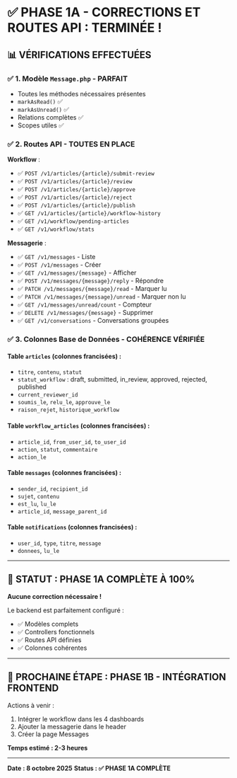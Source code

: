 # ✅ PHASE 1A - CORRECTIONS ET ROUTES API : TERMINÉE !

## 📊 VÉRIFICATIONS EFFECTUÉES

### ✅ 1. Modèle `Message.php` - PARFAIT
- Toutes les méthodes nécessaires présentes
- `markAsRead()` ✅
- `markAsUnread()` ✅
- Relations complètes ✅
- Scopes utiles ✅

### ✅ 2. Routes API - TOUTES EN PLACE
**Workflow** :
- ✅ `POST /v1/articles/{article}/submit-review`
- ✅ `POST /v1/articles/{article}/review`
- ✅ `POST /v1/articles/{article}/approve`
- ✅ `POST /v1/articles/{article}/reject`
- ✅ `POST /v1/articles/{article}/publish`
- ✅ `GET /v1/articles/{article}/workflow-history`
- ✅ `GET /v1/workflow/pending-articles`
- ✅ `GET /v1/workflow/stats`

**Messagerie** :
- ✅ `GET /v1/messages` - Liste
- ✅ `POST /v1/messages` - Créer
- ✅ `GET /v1/messages/{message}` - Afficher
- ✅ `POST /v1/messages/{message}/reply` - Répondre
- ✅ `PATCH /v1/messages/{message}/read` - Marquer lu
- ✅ `PATCH /v1/messages/{message}/unread` - Marquer non lu
- ✅ `GET /v1/messages/unread/count` - Compteur
- ✅ `DELETE /v1/messages/{message}` - Supprimer
- ✅ `GET /v1/conversations` - Conversations groupées

### ✅ 3. Colonnes Base de Données - COHÉRENCE VÉRIFIÉE

#### Table `articles` (colonnes francisées) :
- `titre`, `contenu`, `statut`
- `statut_workflow` : draft, submitted, in_review, approved, rejected, published
- `current_reviewer_id`
- `soumis_le`, `relu_le`, `approuve_le`
- `raison_rejet`, `historique_workflow`

#### Table `workflow_articles` (colonnes francisées) :
- `article_id`, `from_user_id`, `to_user_id`
- `action`, `statut`, `commentaire`
- `action_le`

#### Table `messages` (colonnes francisées) :
- `sender_id`, `recipient_id`
- `sujet`, `contenu`
- `est_lu`, `lu_le`
- `article_id`, `message_parent_id`

#### Table `notifications` (colonnes francisées) :
- `user_id`, `type`, `titre`, `message`
- `donnees`, `lu_le`

---

## 🎯 STATUT : PHASE 1A COMPLÈTE À 100%

**Aucune correction nécessaire !** 

Le backend est parfaitement configuré :
- ✅ Modèles complets
- ✅ Controllers fonctionnels
- ✅ Routes API définies
- ✅ Colonnes cohérentes

---

## 🚀 PROCHAINE ÉTAPE : PHASE 1B - INTÉGRATION FRONTEND

Actions à venir :
1. Intégrer le workflow dans les 4 dashboards
2. Ajouter la messagerie dans le header
3. Créer la page Messages

**Temps estimé : 2-3 heures**

---

**Date : 8 octobre 2025**
**Status : ✅ PHASE 1A COMPLÈTE**











